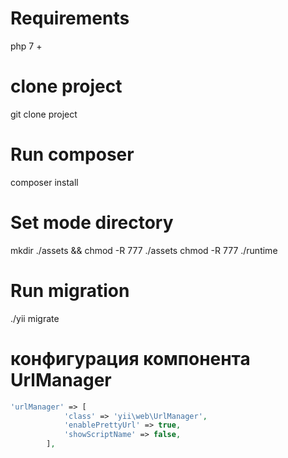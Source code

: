 
# Requirements 
php 7 +

# clone project 
git clone project

# Run composer
composer install

# Set mode directory
mkdir ./assets && chmod -R 777 ./assets
chmod -R 777 ./runtime

# Run migration

./yii migrate

# конфигурация компонента UrlManager

``` php
'urlManager' => [
            'class' => 'yii\web\UrlManager',
            'enablePrettyUrl' => true,
            'showScriptName' => false,
        ],





